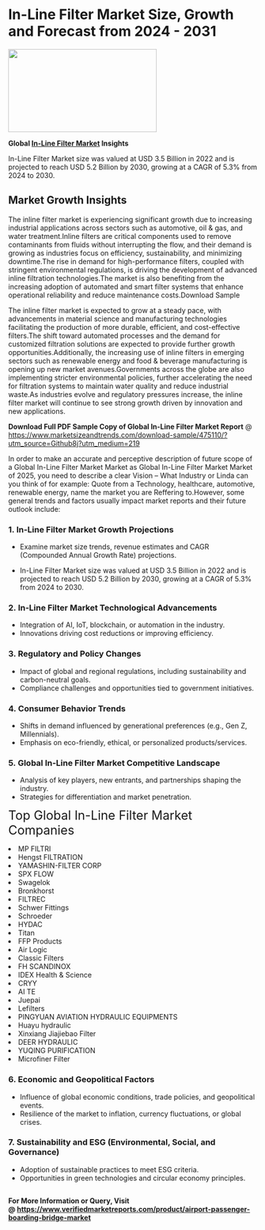 <H1>In-Line Filter Market Size, Growth and Forecast from 2024 - 2031</H1><img class="aligncenter size-medium wp-image-584254" src="https://thirdeyenews.in/wp-content/uploads/2024/09/Global-Market-Research-300x168.jpeg" alt="" width="300" height="168" /><p><strong>Global&nbsp;<a href="https://www.marketsizeandtrends.com/download-sample/475110/?utm_source=Github8j?utm_medium=219">In-Line Filter Market</a> Insights</strong></p><p>In-Line Filter Market size was valued at USD 3.5 Billion in 2022 and is projected to reach USD 5.2 Billion by 2030, growing at a CAGR of 5.3% from 2024 to 2030.</p><p><h2>Market Growth Insights</h2> The inline filter market is experiencing significant growth due to increasing industrial applications across sectors such as automotive, oil & gas, and water treatment.Inline filters are critical components used to remove contaminants from fluids without interrupting the flow, and their demand is growing as industries focus on efficiency, sustainability, and minimizing downtime.The rise in demand for high-performance filters, coupled with stringent environmental regulations, is driving the development of advanced inline filtration technologies.The market is also benefiting from the increasing adoption of automated and smart filter systems that enhance operational reliability and reduce maintenance costs.Download Sample <p>The inline filter market is expected to grow at a steady pace, with advancements in material science and manufacturing technologies facilitating the production of more durable, efficient, and cost-effective filters.The shift toward automated processes and the demand for customized filtration solutions are expected to provide further growth opportunities.Additionally, the increasing use of inline filters in emerging sectors such as renewable energy and food & beverage manufacturing is opening up new market avenues.Governments across the globe are also implementing stricter environmental policies, further accelerating the need for filtration systems to maintain water quality and reduce industrial waste.As industries evolve and regulatory pressures increase, the inline filter market will continue to see strong growth driven by innovation and new applications.</p> <p></p><p><span class=""><strong>Download Full PDF Sample Copy of Global In-Line Filter Market Report</strong> @ <a href="https://www.marketsizeandtrends.com/download-sample/475110/?utm_source=Github8j?utm_medium=219" target="_blank">https://www.marketsizeandtrends.com/download-sample/475110/?utm_source=Github8j?utm_medium=219</a></span></p><p>In order to make an accurate and perceptive description of future scope of a Global&nbsp;In-Line Filter Market Market as Global&nbsp;In-Line Filter Market Market of 2025, you need to describe a clear Vision &ndash; What Industry or Linda can you think of for example: Quote from a Technology, healthcare, automotive, renewable energy, name the market you are Reffering to.However, some general trends and factors usually impact market reports and their future outlook include:</p><h3>1.&nbsp;<strong>In-Line Filter Market Growth Projections</strong></h3><ul><li>Examine market size trends, revenue estimates and CAGR (Compounded Annual Growth Rate) projections.</li><li><p>In-Line Filter Market size was valued at USD 3.5 Billion in 2022 and is projected to reach USD 5.2 Billion by 2030, growing at a CAGR of 5.3% from 2024 to 2030.</p></li></ul><h3>2.&nbsp;<strong>In-Line Filter Market Technological Advancements</strong></h3><ul><li>Integration of AI, IoT, blockchain, or automation in the industry.</li><li>Innovations driving cost reductions or improving efficiency.</li></ul><h3>3.&nbsp;<strong>Regulatory and Policy Changes</strong></h3><ul><li>Impact of global and regional regulations, including sustainability and carbon-neutral goals.</li><li>Compliance challenges and opportunities tied to government initiatives.</li></ul><h3>4.&nbsp;<strong>Consumer Behavior Trends</strong></h3><ul><li>Shifts in demand influenced by generational preferences (e.g., Gen Z, Millennials).</li><li>Emphasis on eco-friendly, ethical, or personalized products/services.</li></ul><h3>5.&nbsp;<strong>Global In-Line Filter Market Competitive Landscape</strong></h3><ul><li>Analysis of key players, new entrants, and partnerships shaping the industry.</li><li>Strategies for differentiation and market penetration.</li></ul><p data-pm-slice="1 1 []"><span style="color: inherit; font-family: inherit; font-size: 25px;">Top Global In-Line Filter Market Companies</span></p><div class="" data-test-id=""><p><li>MP FILTRI</li><li> Hengst FILTRATION</li><li> YAMASHIN-FILTER CORP</li><li> SPX FLOW</li><li> Swagelok</li><li> Bronkhorst</li><li> FILTREC</li><li> Schwer Fittings</li><li> Schroeder</li><li> HYDAC</li><li> Titan</li><li> FFP Products</li><li> Air Logic</li><li> Classic Filters</li><li> FH SCANDINOX</li><li> IDEX Health & Science</li><li> CRYY</li><li> AI TE</li><li> Juepai</li><li> Lefilters</li><li> PINGYUAN AVIATION HYDRAULIC EQUIPMENTS</li><li> Huayu hydraulic</li><li> Xinxiang Jiajiebao Filter</li><li> DEER HYDRAULIC</li><li> YUQING PURIFICATION</li><li> Microfiner Filter</li></p></div><h3>6.&nbsp;<strong>Economic and Geopolitical Factors</strong></h3><ul><li>Influence of global economic conditions, trade policies, and geopolitical events.</li><li>Resilience of the market to inflation, currency fluctuations, or global crises.</li></ul><h3>7.&nbsp;<strong>Sustainability and ESG (Environmental, Social, and Governance)</strong></h3><ul><li>Adoption of sustainable practices to meet ESG criteria.</li><li>Opportunities in green technologies and circular economy principles.</li></ul><h2><strong style="font-size: 14px;">For More Information or Query, Visit @&nbsp;</strong><a style="background-color: #ffffff; font-size: 14px;" href="https://www.marketsizeandtrends.com/report/in-line-filter-market/" target="_blank">https://www.verifiedmarketreports.com/product/airport-passenger-boarding-bridge-market</a></h2>